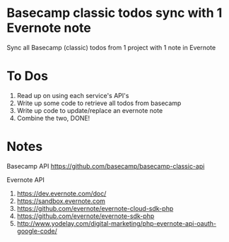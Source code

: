 # Basecamp classic todos sync with 1 Evernote note

Sync all Basecamp (classic) todos from 1 project with 1 note in Evernote

# To Dos
1. Read up on using each service's API's
1. Write up some code to retrieve all todos from basecamp
1. Write up code to update/replace an evernote note
1. Combine the two, DONE!

# Notes
Basecamp API https://github.com/basecamp/basecamp-classic-api

Evernote API 
1. https://dev.evernote.com/doc/
1. https://sandbox.evernote.com
1. https://github.com/evernote/evernote-cloud-sdk-php
1. https://github.com/evernote/evernote-sdk-php
1. http://www.yodelay.com/digital-marketing/php-evernote-api-oauth-google-code/
